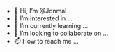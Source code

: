 - 👋 Hi, I’m @Jonmal
- 👀 I’m interested in ...
- 🌱 I’m currently learning ...
- 💞️ I’m looking to collaborate on ...
- 📫 How to reach me ...

<!---
Jonmal/Jonmal is a ✨ special ✨ repository because its `README.md` (this file) appears on your GitHub profile.
You can click the Preview link to take a look at your changes.
--->
